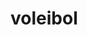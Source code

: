 # voleibol
<!DOCTYPE html>
<html lang="pt-br">
<head>
<meta charset="UTF-8">
<meta name="viewport" content="width=device-width, initial-scale=1.0">
<title>culinaria</title>
</head>
<body>
<p></p>
<img src="" alt="">
</body>
</html>

